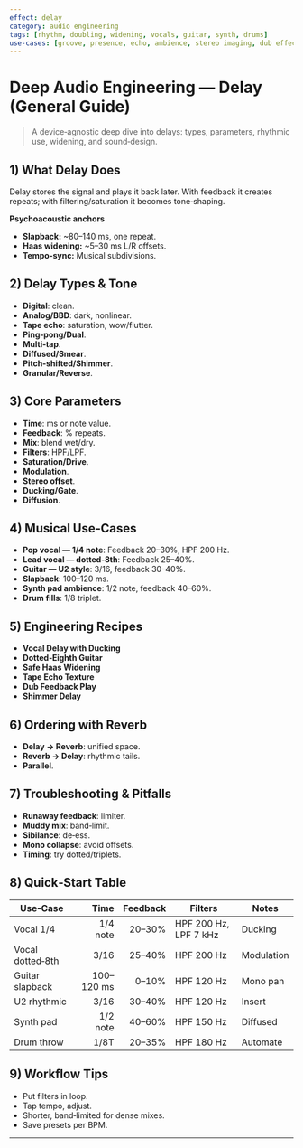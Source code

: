 ```yaml
---
effect: delay
category: audio engineering
tags: [rhythm, doubling, widening, vocals, guitar, synth, drums]
use-cases: [groove, presence, echo, ambience, stereo imaging, dub effects]
---
```


# Deep Audio Engineering — Delay (General Guide)

> A device‑agnostic deep dive into delays: types, parameters, rhythmic use, widening, and sound‑design.

## 1) What Delay Does
Delay stores the signal and plays it back later. With feedback it creates repeats; with filtering/saturation it becomes tone‑shaping.

**Psychoacoustic anchors**
- **Slapback:** ~80–140 ms, one repeat.  
- **Haas widening:** ~5–30 ms L/R offsets.  
- **Tempo‑sync:** Musical subdivisions.

## 2) Delay Types & Tone
- **Digital**: clean.  
- **Analog/BBD**: dark, nonlinear.  
- **Tape echo**: saturation, wow/flutter.  
- **Ping‑pong/Dual**.  
- **Multi‑tap**.  
- **Diffused/Smear**.  
- **Pitch‑shifted/Shimmer**.  
- **Granular/Reverse**.

## 3) Core Parameters
- **Time**: ms or note value.  
- **Feedback**: % repeats.  
- **Mix**: blend wet/dry.  
- **Filters**: HPF/LPF.  
- **Saturation/Drive**.  
- **Modulation**.  
- **Stereo offset**.  
- **Ducking/Gate**.  
- **Diffusion**.

## 4) Musical Use‑Cases
- **Pop vocal — 1/4 note**: Feedback 20–30%, HPF 200 Hz.  
- **Lead vocal — dotted‑8th**: Feedback 25–40%.  
- **Guitar — U2 style**: 3/16, feedback 30–40%.  
- **Slapback**: 100–120 ms.  
- **Synth pad ambience**: 1/2 note, feedback 40–60%.  
- **Drum fills**: 1/8 triplet.

## 5) Engineering Recipes
- **Vocal Delay with Ducking**  
- **Dotted‑Eighth Guitar**  
- **Safe Haas Widening**  
- **Tape Echo Texture**  
- **Dub Feedback Play**  
- **Shimmer Delay**

## 6) Ordering with Reverb
- **Delay → Reverb**: unified space.  
- **Reverb → Delay**: rhythmic tails.  
- **Parallel**.

## 7) Troubleshooting & Pitfalls
- **Runaway feedback**: limiter.  
- **Muddy mix**: band‑limit.  
- **Sibilance**: de‑ess.  
- **Mono collapse**: avoid offsets.  
- **Timing**: try dotted/triplets.

## 8) Quick‑Start Table
| Use‑Case | Time | Feedback | Filters | Notes |
|---|---:|---:|---|---|
| Vocal 1/4 | 1/4 note | 20–30% | HPF 200 Hz, LPF 7 kHz | Ducking |
| Vocal dotted‑8th | 3/16 | 25–40% | HPF 200 Hz | Modulation |
| Guitar slapback | 100–120 ms | 0–10% | HPF 120 Hz | Mono pan |
| U2 rhythmic | 3/16 | 30–40% | HPF 120 Hz | Insert |
| Synth pad | 1/2 note | 40–60% | HPF 150 Hz | Diffused |
| Drum throw | 1/8T | 20–35% | HPF 180 Hz | Automate |

## 9) Workflow Tips
- Put filters in loop.  
- Tap tempo, adjust.  
- Shorter, band‑limited for dense mixes.  
- Save presets per BPM.

---
